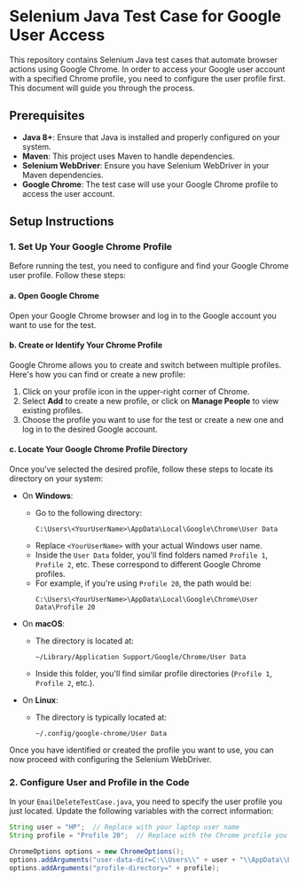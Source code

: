 # Selenium Java Test Case for Google User Access

This repository contains Selenium Java test cases that automate browser actions using Google Chrome. In order to access your Google user account with a specified Chrome profile, you need to configure the user profile first. This document will guide you through the process.

## Prerequisites

- **Java 8+**: Ensure that Java is installed and properly configured on your system.
- **Maven**: This project uses Maven to handle dependencies.
- **Selenium WebDriver**: Ensure you have Selenium WebDriver in your Maven dependencies.
- **Google Chrome**: The test case will use your Google Chrome profile to access the user account.

## Setup Instructions

### 1. Set Up Your Google Chrome Profile

Before running the test, you need to configure and find your Google Chrome user profile. Follow these steps:

#### a. Open Google Chrome
Open your Google Chrome browser and log in to the Google account you want to use for the test.

#### b. Create or Identify Your Chrome Profile

Google Chrome allows you to create and switch between multiple profiles. Here's how you can find or create a new profile:

1. Click on your profile icon in the upper-right corner of Chrome.
2. Select **Add** to create a new profile, or click on **Manage People** to view existing profiles.
3. Choose the profile you want to use for the test or create a new one and log in to the desired Google account.

#### c. Locate Your Google Chrome Profile Directory

Once you've selected the desired profile, follow these steps to locate its directory on your system:

- On **Windows**:
    - Go to the following directory:
      ```
      C:\Users\<YourUserName>\AppData\Local\Google\Chrome\User Data
      ```
    - Replace `<YourUserName>` with your actual Windows user name.
    - Inside the `User Data` folder, you'll find folders named `Profile 1`, `Profile 2`, etc. These correspond to different Google Chrome profiles.
    - For example, if you're using `Profile 20`, the path would be:
      ```
      C:\Users\<YourUserName>\AppData\Local\Google\Chrome\User Data\Profile 20
      ```

- On **macOS**:
    - The directory is located at:
      ```
      ~/Library/Application Support/Google/Chrome/User Data
      ```
    - Inside this folder, you'll find similar profile directories (`Profile 1`, `Profile 2`, etc.).

- On **Linux**:
    - The directory is typically located at:
      ```
      ~/.config/google-chrome/User Data
      ```

Once you have identified or created the profile you want to use, you can now proceed with configuring the Selenium WebDriver.

### 2. Configure User and Profile in the Code

In your `EmailDeleteTestCase.java`, you need to specify the user profile you just located. Update the following variables with the correct information:

```java
String user = "HP";  // Replace with your laptop user name
String profile = "Profile 20";  // Replace with the Chrome profile you want to use

ChromeOptions options = new ChromeOptions();
options.addArguments("user-data-dir=C:\\Users\\" + user + "\\AppData\\Local\\Google\\Chrome\\User Data");
options.addArguments("profile-directory=" + profile);
